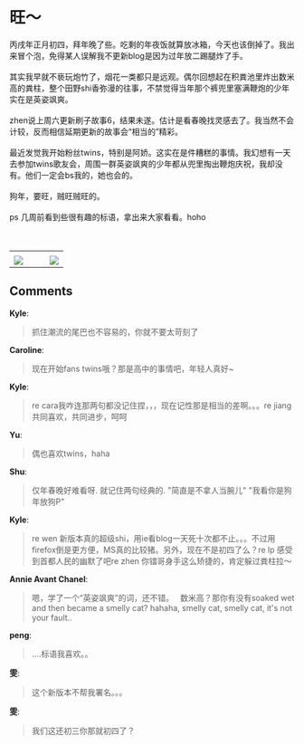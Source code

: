 # 旺～

<div id="msgcns!9884D0A402622CB2!2260" class="bvMsg">丙戌年正月初四，拜年晚了些。吃剩的年夜饭就算放冰箱，今天也该倒掉了。我出来冒个泡，免得某人误解我不更新blog是因为过年放二踢腿炸了手。<br /><br />其实我早就不亵玩炮竹了，烟花一类都只是远观。偶尔回想起在积粪池里炸出数米高的粪柱，整个田野shi香弥漫的往事，不禁觉得当年那个裤兜里塞满鞭炮的少年实在是英姿飒爽。<br /><br />zhen说上周六更新刷子故事6，结果未遂。估计是看春晚找灵感去了。我当然不会计较，反而相信延期更新的故事会“相当的”精彩。<br /><br />最近发觉我开始粉丝twins，特别是阿娇。这实在是件糟糕的事情。我幻想有一天去参加twins歌友会，周围一群英姿飒爽的少年都从兜里掏出鞭炮庆祝，我却没有。他们一定会bs我的，她也会的。<br /><br />狗年，要旺，贼旺贼旺的。<br />
<br />ps 几周前看到些很有趣的标语，拿出来大家看看。hoho<br />
<br /><br /></div><table cellspacing="0" border="0"><tr><td></td></tr><tr><td valign="top"><a href="http://byfiles.storage.live.com/y1p3G8CJz7IGIhezl15lXygia6yszc-djfNFZ-rqjg0UzKGqz31iD4KgxdnoT9Cfp4Jo-NLGny3a4E" target="_blank" rel="WLPP;url=http://byfiles.storage.live.com/y1p3G8CJz7IGIhezl15lXygia6yszc-djfNFZ-rqjg0UzKGqz31iD4KgxdnoT9Cfp4Jo-NLGny3a4E;cnsid=cns&#033;9884D0A402622CB2&#033;2264"><img src="http://byfiles.storage.live.com/y1p3G8CJz7IGIhezl15lXygifmMenV1d9G4JquIwXvEFfVfzd2QTs0K2o-Om8B6UI_tNRRi-kg_tcM" border="0" /></a></td><td width="15"></td><td valign="top"><a href="http://byfiles.storage.live.com/y1plXMZkdEq1O0-CvNO0nbklpAIiHPRQZFEWYOqcDGDQK8fGoARoanIFhOfb4N0Nr0h5HRCu4qqT7A" target='_blank' rel="WLPP;url=http://byfiles.storage.live.com/y1plXMZkdEq1O0-CvNO0nbklpAIiHPRQZFEWYOqcDGDQK8fGoARoanIFhOfb4N0Nr0h5HRCu4qqT7A;cnsid=cns&#033;9884D0A402622CB2&#033;2265"><img src="http://byfiles.storage.live.com/y1plXMZkdEq1O0-CvNO0nbkll7Y-DtuJkIb2ZFc16W_-6Khgdwjremuba-YjEywso1gxMICvK9nJvo" border="0" /></a></td></tr></table>

## Comments

**Kyle**:
> 抓住潮流的尾巴也不容易的，你就不要太苛刻了

**Caroline**:
> 现在开始fans twins哦？那是高中的事情吧，年轻人真好~

**Kyle**:
> re cara我咋连那两句都没记住捏，，，现在记性那是相当的差啊。。。re jiang共同喜欢，共同进步，呵呵

**Yu**:
> 偶也喜欢twins，haha

**Shu**:
> 仅年春晚好难看呀. 就记住两句经典的.
&quot;简直是不拿人当腕儿&quot;
&quot;我看你是狗年放狗P&quot;

**Kyle**:
> re wen 新版本真的超级shi，用ie看blog一天死十次都不止。。。不过用firefox倒是更方便，MS真的比较猪。另外，现在不是初四了么？re lp 感受到首都人民的幽默了吧re zhen 你镭哥身手这么矫捷的，肯定躲过粪柱拉～

**Annie Avant Chanel**:
> 嗯，学了一个“英姿飒爽”的词，还不错。
 
数米高？那你有没有soaked wet and then became a smelly cat?
hahaha, smelly cat, smelly cat, it\'s not your fault..

**peng**:
> ....标语我喜欢。。

**雯**:
> 这个新版本不帮我署名。。。

**雯**:
> 我们这还初三你那就初四了？


